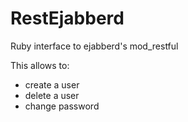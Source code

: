 # RestEjabberd

Ruby interface to ejabberd's mod_restful

This allows to:

* create a user
* delete a user
* change password
